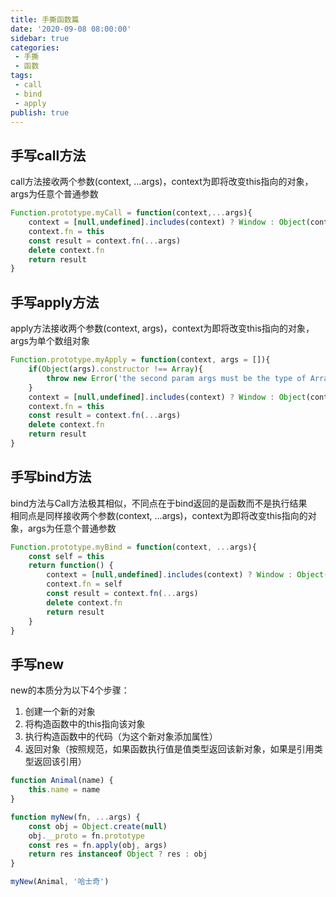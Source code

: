 ```yaml
---
title: 手撕函数篇
date: '2020-09-08 08:00:00'
sidebar: true
categories:
 - 手撕
 - 函数
tags:
 - call
 - bind
 - apply
publish: true
---
```

## 手写call方法
call方法接收两个参数(context, ...args)，context为即将改变this指向的对象，args为任意个普通参数

```javascript
Function.prototype.myCall = function(context,...args){
    context = [null,undefined].includes(context) ? Window : Object(context)
    context.fn = this
    const result = context.fn(...args)
    delete context.fn
    return result
}
```
  
## 手写apply方法
apply方法接收两个参数(context, args)，context为即将改变this指向的对象，args为单个数组对象
```javascript
Function.prototype.myApply = function(context, args = []){
    if(Object(args).constructor !== Array){
        throw new Error('the second param args must be the type of Array')
    }
    context = [null,undefined].includes(context) ? Window : Object(context)
    context.fn = this
    const result = context.fn(...args)
    delete context.fn
    return result
}
```
  
## 手写bind方法
bind方法与Call方法极其相似，不同点在于bind返回的是函数而不是执行结果  
相同点是同样接收两个参数(context, ...args)，context为即将改变this指向的对象，args为任意个普通参数
```javascript
Function.prototype.myBind = function(context, ...args){
    const self = this
    return function() {
        context = [null,undefined].includes(context) ? Window : Object(context)
        context.fn = self
        const result = context.fn(...args)
        delete context.fn
        return result
    }
}
```
  
## 手写new
new的本质分为以下4个步骤：  
1. 创建一个新的对象
2. 将构造函数中的this指向该对象
3. 执行构造函数中的代码（为这个新对象添加属性）
4. 返回对象（按照规范，如果函数执行值是值类型返回该新对象，如果是引用类型返回该引用）
```javascript
function Animal(name) {
    this.name = name
}

function myNew(fn, ...args) {
    const obj = Object.create(null)
    obj.__proto = fn.prototype
    const res = fn.apply(obj, args)
    return res instanceof Object ? res : obj
}

myNew(Animal, '哈士奇')
```